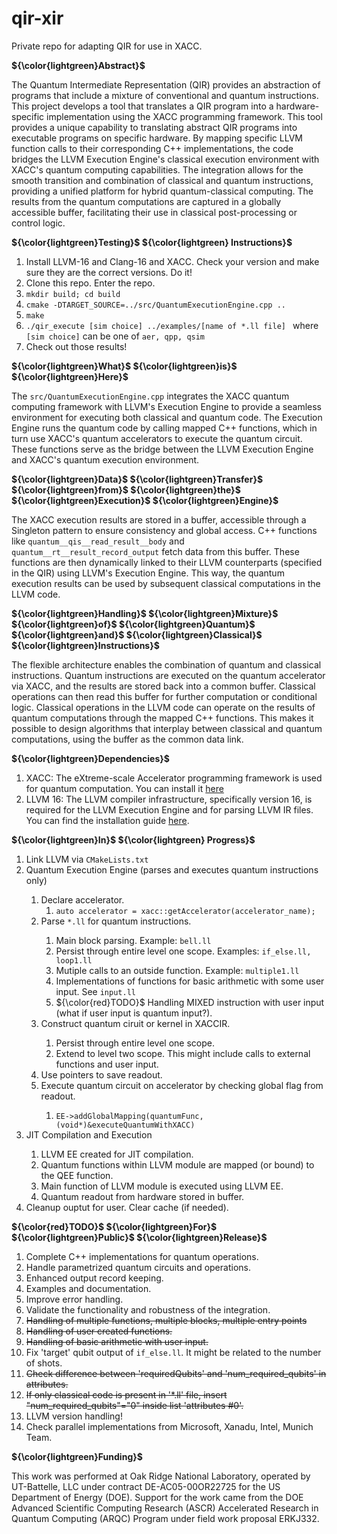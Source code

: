 # qir-xir
Private repo for adapting QIR for use in XACC.

<strong>${\color{lightgreen}Abstract}$</strong>

The Quantum Intermediate Representation (QIR) provides an abstraction of programs that include a mixture of conventional and quantum instructions. This project develops a tool that translates a QIR program into a hardware-specific implementation using the XACC programming framework. This tool provides a unique capability to translating abstract QIR programs into executable programs on specific hardware. By mapping specific LLVM function calls to their corresponding C++ implementations, the code bridges the LLVM Execution Engine's classical execution environment with XACC's quantum computing capabilities. The integration allows for the smooth transition and combination of classical and quantum instructions, providing a unified platform for hybrid quantum-classical computing. The results from the quantum computations are captured in a globally accessible buffer, facilitating their use in classical post-processing or control logic.

<strong>${\color{lightgreen}Testing}$ ${\color{lightgreen} Instructions}$</strong>
<ol>
  <li> Install LLVM-16 and Clang-16 and XACC. Check your version and make sure they are the correct versions. Do it! </li>
  <li> Clone this repo. Enter the repo. </li>
  <li> <code>mkdir build; cd build</code></li>
  <li> <code>cmake -DTARGET_SOURCE=../src/QuantumExecutionEngine.cpp .. </code></li>
  <li> <code>make</code> </li>
  <li> <code>./qir_execute [sim choice] ../examples/[name of *.ll file] </code> where <code>[sim choice]</code> can be one of <code>aer, qpp, qsim</code> </li> 
  <li> Check out those results! </li>
</ol>

<strong>${\color{lightgreen}What}$ ${\color{lightgreen}is}$ ${\color{lightgreen}Here}$ </strong>

The <code>src/QuantumExecutionEngine.cpp</code> integrates the XACC quantum computing framework with LLVM's Execution Engine to provide a seamless environment for executing both classical and quantum code. The Execution Engine runs the quantum code by calling mapped C++ functions, which in turn use XACC's quantum accelerators to execute the quantum circuit. These functions serve as the bridge between the LLVM Execution Engine and XACC's quantum execution environment. 

<strong>${\color{lightgreen}Data}$ ${\color{lightgreen}Transfer}$ ${\color{lightgreen}from}$ ${\color{lightgreen}the}$ ${\color{lightgreen}Execution}$ ${\color{lightgreen}Engine}$ </strong>

The XACC execution results are stored in a buffer, accessible through a Singleton pattern to ensure consistency and global access. C++ functions like `quantum__qis__read_result__body` and `quantum__rt__result_record_output` fetch data from this buffer. These functions are then dynamically linked to their LLVM counterparts (specified in the QIR) using LLVM's Execution Engine. This way, the quantum execution results can be used by subsequent classical computations in the LLVM code.

<strong>${\color{lightgreen}Handling}$ ${\color{lightgreen}Mixture}$ ${\color{lightgreen}of}$ ${\color{lightgreen}Quantum}$ ${\color{lightgreen}and}$ ${\color{lightgreen}Classical}$ ${\color{lightgreen}Instructions}$ </strong>

The flexible architecture enables the combination of quantum and classical instructions. Quantum instructions are executed on the quantum accelerator via XACC, and the results are stored back into a common buffer. Classical operations can then read this buffer for further computation or conditional logic. Classical operations in the LLVM code can operate on the results of quantum computations through the mapped C++ functions. This makes it possible to design algorithms that interplay between classical and quantum computations, using the buffer as the common data link.

<strong>${\color{lightgreen}Dependencies}$ </strong>
<ol>
  <li> XACC: The eXtreme-scale Accelerator programming framework is used for quantum computation. You can install it <a href="https://xacc.readthedocs.io/en/latest/index.html">here</a></li>
  <li> LLVM 16: The LLVM compiler infrastructure, specifically version 16, is required for the LLVM Execution Engine and for parsing LLVM IR files. You can find the installation guide <a href="https://llvm.org/docs/GettingStarted.html#install">here</a>. </li>
</ol>

<strong>${\color{lightgreen}In}$ ${\color{lightgreen} Progress}$</strong>
<ol>
  <li> Link LLVM via <code>CMakeLists.txt</code> </li>
  <li>Quantum Execution Engine (parses and executes quantum instructions only) </li>
  <ol>
    <li> Declare accelerator.
      <ol>
        <li> <code>auto accelerator = xacc::getAccelerator(accelerator_name);</code>
      </ol>
    </li>
    <li> Parse <code>*.ll</code> for quantum instructions. </li>
      <ol>
        <li> Main block parsing. Example: <code>bell.ll</code> </li>
        <li> Persist through entire level one scope. Examples: <code>if_else.ll, loop1.ll </code> </li>
        <li> Mutiple calls to an outside function. Example: <code>multiple1.ll</code> </li>
        <li> Implementations of functions for basic arithmetic with some user input. See <code>input.ll</code></li>
        <li> ${\color{red}TODO}$ Handling MIXED instruction with user input (what if user input is quantum input?). </li>
      </ol>
    <li> Construct quantum ciruit or kernel in XACCIR. </li>
     <ol>
     <li> Persist through entire level one scope.</li>
      <li> Extend to level two scope. This might include calls to external functions and user input.</li>
     </ol>
    <li> Use pointers to save readout. </li>
    <li> Execute quantum circuit on accelerator by checking global flag from readout. </li>
    <ol>
      <li> <code>EE->addGlobalMapping(quantumFunc, (void*)&executeQuantumWithXACC)</code> </li>
    </ol>
  </ol>
  <li>JIT Compilation and Execution </li>
  <ol>
    <li> LLVM EE created for JIT compilation. </li>
    <li> Quantum functions within LLVM module are mapped (or bound) to the QEE function. </li>
    <li> Main function of LLVM module is executed using LLVM EE. </li>
    <li> Quantum readout from hardware stored in buffer. </li>
  </ol>
  <li>Cleanup ouptut for user. Clear cache (if needed). </li>
</ol>

<strong>${\color{red}TODO}$ ${\color{lightgreen}For}$ ${\color{lightgreen}Public}$ ${\color{lightgreen}Release}$</strong>
<ol>
  <li> Complete C++ implementations for quantum operations. </li>
  <li> Handle parametrized quantum circuits and operations. </li>
  <li> Enhanced output record keeping. </li>
  <li> Examples and documentation. </li>
  <li> Improve error handling. </li>
  <li> Validate the functionality and robustness of the integration. </li>
  <li> <strike>Handling of multiple functions, multiple blocks, multiple entry points</strike> </li>
  <li> <strike>Handling of user created functions.</strike></li>
  <li> <strike>Handling of basic arithmetic with user input.</strike></li>
  <li> Fix 'target' qubit output of <code>if_else.ll</code>. It might be related to the number of shots. </li>
  <li> <strike>Check difference between 'requiredQubits' and 'num_required_qubits' in attributes.</strike></li>
  <li> <strike>If only classical code is present in '*.ll' file, insert "num_required_qubits"="0" inside list 'attributes #0'.</strike></li>
  <li> LLVM version handling!
  <li> Check parallel implementations from Microsoft, Xanadu, Intel, Munich Team. </li>
</ol>

<strong>${\color{lightgreen}Funding}$ </strong>

This work was performed at Oak Ridge National Laboratory, operated by UT-Battelle, LLC under contract DE-AC05-00OR22725 for the US Department of Energy (DOE). Support for the work came from the DOE Advanced Scientific Computing Research (ASCR) Accelerated Research in Quantum Computing (ARQC) Program under field work proposal ERKJ332.
